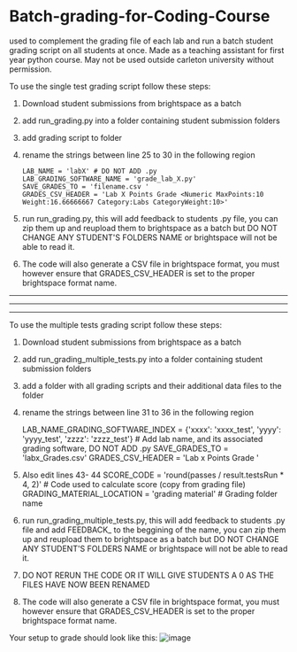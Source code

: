 # Batch-grading-for-Coding-Course
used to complement the grading file of each lab and run a batch student grading script on all students at once. Made as a teaching assistant for first year python course.
May not be used outside carleton university without permission.

To use the single test grading script follow these steps:
1. Download student submissions from brightspace as a batch
2. add run_grading.py into a folder containing student submission folders
3. add grading script to folder
4. rename the strings between line 25 to 30 in the following region  
       
       LAB_NAME = 'labX' # DO NOT ADD .py
       LAB_GRADING_SOFTWARE_NAME = 'grade_lab_X.py'
       SAVE_GRADES_TO = 'filename.csv '
       GRADES_CSV_HEADER = 'Lab X Points Grade <Numeric MaxPoints:10 Weight:16.66666667 Category:Labs CategoryWeight:10>'
       
5. run run_grading.py, this will add feedback to students .py file, you can zip them up and reupload them to brightspace as a batch but DO NOT CHANGE ANY STUDENT'S FOLDERS NAME or brightspace will not be able to read it.
6. The code will also generate a CSV file in brightspace format, you must however ensure that GRADES_CSV_HEADER is set to the proper brightspace format name.

-------------------------------------------------------------------------------------------------------------------------------------------------------
-------------------------------------------------------------------------------------------------------------------------------------------------------
-------------------------------------------------------------------------------------------------------------------------------------------------------

To use the multiple tests grading script follow these steps:
1. Download student submissions from brightspace as a batch
2. add run_grading_multiple_tests.py into a folder containing student submission folders
3. add a folder with all grading scripts and their additional data files to the folder
4. rename the strings between line 31 to 36 in the following region  
       
      LAB_NAME_GRADING_SOFTWARE_INDEX = {'xxxx': 'xxxx_test',
                                   'yyyy': 'yyyy_test',
                                   'zzzz': 'zzzz_test'}  # Add lab name, and its associated grading software, DO NOT ADD .py
       SAVE_GRADES_TO = 'labx_Grades.csv'
       GRADES_CSV_HEADER = 'Lab x Points Grade <Numeric MaxPoints:10 Weight:16.66666667 Category:Labs CategoryWeight:10>'
6. Also edit lines 43- 44
       SCORE_CODE = 'round(passes / result.testsRun * 4, 2)'  # Code used to calculate score (copy from grading file)
       GRADING_MATERIAL_LOCATION = 'grading material' # Grading folder name
5. run run_grading_multiple_tests.py, this will add feedback to students .py file and add FEEDBACK_ to the beggining of the name, you can zip them up and reupload them to brightspace as a batch but DO NOT CHANGE ANY STUDENT'S FOLDERS NAME or brightspace will not be able to read it.
6. DO NOT RERUN THE CODE OR IT WILL GIVE STUDENTS A 0 AS THE FILES HAVE NOW BEEN RENAMED
6. The code will also generate a CSV file in brightspace format, you must however ensure that GRADES_CSV_HEADER is set to the proper brightspace format name.

Your setup to grade should look like this:
![image](https://user-images.githubusercontent.com/19933465/225757733-50525d8d-d1e1-483b-b29f-ea8c5418f058.png)



